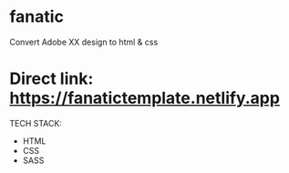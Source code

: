 # fanatic
Convert Adobe XX design to html &amp; css



# Direct link: https://fanatictemplate.netlify.app




TECH STACK:
- HTML
- CSS
- SASS
